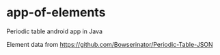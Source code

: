# app-of-elements
Periodic table android app in Java

Element data from https://github.com/Bowserinator/Periodic-Table-JSON
